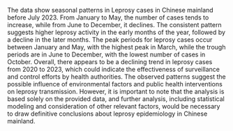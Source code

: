 The data show seasonal patterns in Leprosy cases in Chinese mainland before July 2023. From January to May, the number of cases tends to increase, while from June to December, it declines. The consistent pattern suggests higher leprosy activity in the early months of the year, followed by a decline in the later months. The peak periods for leprosy cases occur between January and May, with the highest peak in March, while the trough periods are in June to December, with the lowest number of cases in October. Overall, there appears to be a declining trend in leprosy cases from 2020 to 2023, which could indicate the effectiveness of surveillance and control efforts by health authorities. The observed patterns suggest the possible influence of environmental factors and public health interventions on leprosy transmission. However, it is important to note that the analysis is based solely on the provided data, and further analysis, including statistical modeling and consideration of other relevant factors, would be necessary to draw definitive conclusions about leprosy epidemiology in Chinese mainland.
